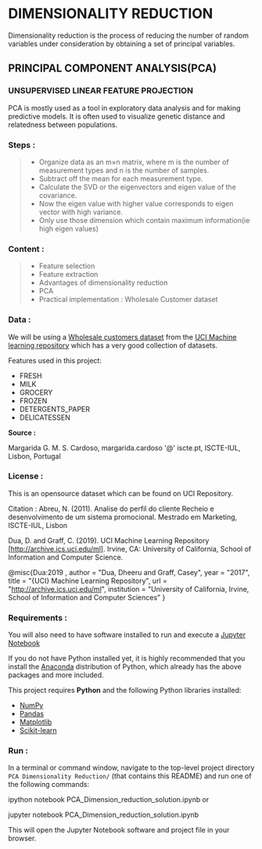 # DIMENSIONALITY REDUCTION

Dimensionality reduction is the process of reducing the number of random variables under consideration by obtaining a set of principal variables.

## PRINCIPAL COMPONENT ANALYSIS(PCA)

### UNSUPERVISED LINEAR FEATURE PROJECTION

PCA is mostly used as a tool in exploratory data analysis and for making predictive models. It is often used to visualize genetic distance and relatedness between populations.

### Steps :

> * Organize data as an m×n matrix, where m is the number of measurement types and n is the number of samples.
> * Subtract off the mean for each measurement type.
> * Calculate the SVD or the eigenvectors and eigen value of the covariance.
> * Now the eigen value with higher value corresponds to eigen vector with high variance.
> * Only use those dimension which contain maximum information(ie high eigen values)

### Content :
> * Feature selection
> * Feature extraction
> * Advantages of dimensionality reduction
> * PCA
> * Practical implementation : Wholesale Customer dataset

### Data :

We will be using a [Wholesale customers dataset](https://archive.ics.uci.edu/ml/datasets/Wholesale+customers#) 
from the [UCI Machine learning repository](https://archive.ics.uci.edu/ml/index.php) which has a very good collection of datasets.

Features used in this project:
- FRESH
- MILK
- GROCERY
- FROZEN
- DETERGENTS_PAPER
- DELICATESSEN

**Source :**

Margarida G. M. S. Cardoso, margarida.cardoso '@' iscte.pt, ISCTE-IUL, Lisbon, Portugal

### License : 
This is an opensource dataset which can be found on UCI Repository.

Citation :
Abreu, N. (2011). Analise do perfil do cliente Recheio e desenvolvimento de um sistema promocional. Mestrado em Marketing, ISCTE-IUL, Lisbon

Dua, D. and Graff, C. (2019). UCI Machine Learning Repository [http://archive.ics.uci.edu/ml]. Irvine, CA: University of California, School of Information and Computer Science.

@misc{Dua:2019 ,
author = "Dua, Dheeru and Graff, Casey",
year = "2017",
title = "{UCI} Machine Learning Repository",
url = "http://archive.ics.uci.edu/ml",
institution = "University of California, Irvine, School of Information and Computer Sciences" }


### Requirements :

You will also need to have software installed to run and execute a [Jupyter Notebook](http://ipython.org/notebook.html)

If you do not have Python installed yet, it is highly recommended that you install the [Anaconda](http://continuum.io/downloads) distribution of Python, which already has the above packages and more included. 

This project requires **Python** and the following Python libraries installed:

- [NumPy](http://www.numpy.org/)
- [Pandas](http://pandas.pydata.org/)
- [Matplotlib](http://matplotlib.org/)
- [Scikit-learn](http://scikit-learn.org/)

### Run :

In a terminal or command window, navigate to the top-level project directory `PCA Dimensionality Reduction/`
(that contains this README) and run one of the following commands:


ipython notebook PCA_Dimension_reduction_solution.ipynb
or

jupyter notebook PCA_Dimension_reduction_solution.ipynb


This will open the Jupyter Notebook software and project file in your browser.


